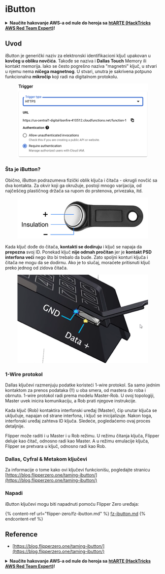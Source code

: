 # iButton

<details>

<summary><strong>Naučite hakovanje AWS-a od nule do heroja sa</strong> <a href="https://training.hacktricks.xyz/courses/arte"><strong>htARTE (HackTricks AWS Red Team Expert)</strong></a><strong>!</strong></summary>

Drugi načini podrške HackTricks-u:

* Ako želite da vidite **vašu kompaniju reklamiranu na HackTricks-u** ili **preuzmete HackTricks u PDF formatu** proverite [**SUBSCRIPTION PLANS**](https://github.com/sponsors/carlospolop)!
* Nabavite [**zvanični PEASS & HackTricks swag**](https://peass.creator-spring.com)
* Otkrijte [**The PEASS Family**](https://opensea.io/collection/the-peass-family), našu kolekciju ekskluzivnih [**NFT-ova**](https://opensea.io/collection/the-peass-family)
* **Pridružite se** 💬 [**Discord grupi**](https://discord.gg/hRep4RUj7f) ili [**telegram grupi**](https://t.me/peass) ili nas **pratite** na **Twitter-u** 🐦 [**@carlospolopm**](https://twitter.com/hacktricks\_live)**.**
* **Podelite svoje hakovanje trikove slanjem PR-ova na** [**HackTricks**](https://github.com/carlospolop/hacktricks) i [**HackTricks Cloud**](https://github.com/carlospolop/hacktricks-cloud) github repozitorijume.

</details>

## Uvod

iButton je generički naziv za elektronski identifikacioni ključ upakovan u **kovčeg u obliku novčića**. Takođe se naziva i **Dallas Touch** Memory ili kontakt memorija. Iako se često pogrešno naziva "magnetni" ključ, u stvari u njemu nema **ničega magnetnog**. U stvari, unutra je sakrivena potpuno funkcionalna **mikročip** koji radi na digitalnom protokolu.

<figure><img src="../../.gitbook/assets/image (19).png" alt=""><figcaption></figcaption></figure>

### Šta je iButton? <a href="#what-is-ibutton" id="what-is-ibutton"></a>

Obično, iButton podrazumeva fizički oblik ključa i čitača - okrugli novčić sa dva kontakta. Za okvir koji ga okružuje, postoji mnogo varijacija, od najčešćeg plastičnog držača sa rupom do prstenova, privezaka, itd.

<figure><img src="../../.gitbook/assets/image (23) (2).png" alt=""><figcaption></figcaption></figure>

Kada ključ dođe do čitača, **kontakti se dodiruju** i ključ se napaja da **prepozna** svoj ID. Ponekad ključ **nije odmah pročitan** jer je **kontakt PSD interfona veći** nego što bi trebalo da bude. Zato spoljni konturi ključa i čitača ne mogu da se dodirnu. Ako je to slučaj, moraćete pritisnuti ključ preko jednog od zidova čitača.

<figure><img src="../../.gitbook/assets/image (21) (2).png" alt=""><figcaption></figcaption></figure>

### **1-Wire protokol** <a href="#id-1-wire-protocol" id="id-1-wire-protocol"></a>

Dallas ključevi razmenjuju podatke koristeći 1-wire protokol. Sa samo jednim kontaktom za prenos podataka (!!) u oba smera, od mastera do roba i obrnuto. 1-wire protokol radi prema modelu Master-Rob. U ovoj topologiji, Master uvek inicira komunikaciju, a Rob prati njegove instrukcije.

Kada ključ (Rob) kontaktira interfonski uređaj (Master), čip unutar ključa se uključuje, napajan od strane interfona, i ključ se inicijalizuje. Nakon toga, interfonski uređaj zahteva ID ključa. Sledeće, pogledaćemo ovaj proces detaljnije.

Flipper može raditi i u Master i u Rob režimu. U režimu čitanja ključa, Flipper deluje kao čitač, odnosno radi kao Master. A u režimu emulacije ključa, Flipper se pretvara u ključ, odnosno radi kao Rob.

### Dallas, Cyfral & Metakom ključevi

Za informacije o tome kako ovi ključevi funkcionišu, pogledajte stranicu [https://blog.flipperzero.one/taming-ibutton/](https://blog.flipperzero.one/taming-ibutton/)

### Napadi

iButton ključevi mogu biti napadnuti pomoću Flipper Zero uređaja:

{% content-ref url="flipper-zero/fz-ibutton.md" %}
[fz-ibutton.md](flipper-zero/fz-ibutton.md)
{% endcontent-ref %}

## Reference

* [https://blog.flipperzero.one/taming-ibutton/](https://blog.flipperzero.one/taming-ibutton/)

<details>

<summary><strong>Naučite hakovanje AWS-a od nule do heroja sa</strong> <a href="https://training.hacktricks.xyz/courses/arte"><strong>htARTE (HackTricks AWS Red Team Expert)</strong></a><strong>!</strong></summary>

Drugi načini podrške HackTricks-u:

* Ako želite da vidite **vašu kompaniju reklamiranu na HackTricks-u** ili **preuzmete HackTricks u PDF formatu** proverite [**SUBSCRIPTION PLANS**](https://github.com/sponsors/carlospolop)!
* Nabavite [**zvanični PEASS & HackTricks swag**](https://peass.creator-spring.com)
* Otkrijte [**The PEASS Family**](https://opensea.io/collection/the-peass-family), našu kolekciju ekskluzivnih [**NFT-ova**](https://opensea.io/collection/the-peass-family)
* **Pridružite se** 💬 [**Discord grupi**](https://discord.gg/hRep4RUj7f) ili [**telegram grupi**](https://t.me/peass) ili nas **pratite** na **Twitter-u** 🐦 [**@carlospolopm**](https://twitter.com/hacktricks\_live)**.**
* **Podelite svoje hakovanje trikove slanjem PR-ova na** [**HackTricks**](https://github.com/carlospolop/hacktricks) i [**HackTricks Cloud**](https://github.com/carlospolop/hacktricks-cloud) github repozitorijume.

</details>
